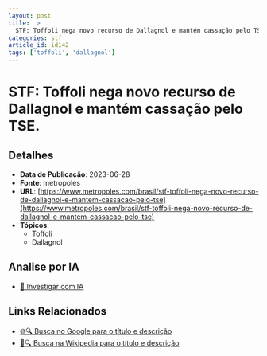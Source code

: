 ```yaml
---
layout: post
title:  >
  STF: Toffoli nega novo recurso de Dallagnol e mantém cassação pelo TSE.
categories: stf
article_id: id142
tags: ['toffoli', 'dallagnol']
---
```


# STF: Toffoli nega novo recurso de Dallagnol e mantém cassação pelo TSE.

## Detalhes
- **Data de Publicação**: 2023-06-28
- **Fonte**: metropoles
- **URL**: [https://www.metropoles.com/brasil/stf-toffoli-nega-novo-recurso-de-dallagnol-e-mantem-cassacao-pelo-tse](https://www.metropoles.com/brasil/stf-toffoli-nega-novo-recurso-de-dallagnol-e-mantem-cassacao-pelo-tse)
- **Tópicos**:
  - Toffoli
  - Dallagnol

## Analise por IA
- [🤖 Investigar com IA](https://www.perplexity.ai/search?q=%22not%C3%ADcia%20artigo%20Brasil%22%20STF%3A%20Toffoli%20nega%20novo%20recurso%20de%20Dallagnol%20e%20mant%C3%A9m%20cassa%C3%A7%C3%A3o%20pelo%20TSE.%20metropoles%202023-06-28)

## Links Relacionados
- [🌐🔍 Busca no Google para o título e descrição](https://www.google.com/search?q=%22not%C3%ADcia%20artigo%20Brasil%22%20STF%3A%20Toffoli%20nega%20novo%20recurso%20de%20Dallagnol%20e%20mant%C3%A9m%20cassa%C3%A7%C3%A3o%20pelo%20TSE.%20metropoles%202023-06-28)
- [📖🔍 Busca na Wikipedia para o título e descrição](https://pt.wikipedia.org/w/index.php?search=%22not%C3%ADcia%20artigo%20Brasil%22%20STF%3A%20Toffoli%20nega%20novo%20recurso%20de%20Dallagnol%20e%20mant%C3%A9m%20cassa%C3%A7%C3%A3o%20pelo%20TSE.%20metropoles%202023-06-28)

